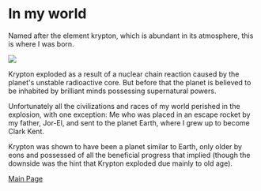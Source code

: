 <!DOCTYPE html>
<html>
<link rel="stylesheet" type="text/css" href="style.css">
<title>
<head>All About My Planet</head>
</title>
<body>
<h1> In my world </h1>
<p> Named after the element krypton, which is abundant in its atmosphere, this is where I was born. </p>
<img src="http://orig06.deviantart.net/2973/f/2009/049/6/a/planet_krypton_by_yowan2008.jpg"/>
<p> Krypton exploded as a result of a nuclear chain reaction caused by the planet's unstable radioactive core. But before that 
the planet is believed to be inhabited by brilliant minds possessing supernatural powers. </p>
<p> Unfortunately all the civilizations and races of my world perished in the explosion, with one exception: Me who was placed in 
an escape rocket by my father, Jor-El, and sent to the planet Earth, where I grew up to become Clark Kent. </p>
<p> Krypton was shown to have been a planet similar to Earth, only older by eons and possessed of all the beneficial progress that 
implied (though the downside was the hint that Krypton exploded due mainly to old age). </p>

<a href="index.html"> Main Page </a>
</body>
</html>
